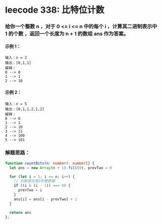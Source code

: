 # leecode 338: 比特位计数

### 给你一个整数 n ，对于 0 <= i <= n 中的每个 i ，计算其二进制表示中 1 的个数 ，返回一个长度为 n + 1 的数组 ans 作为答案。

#### 示例 1：
```
输入：n = 2
输出：[0,1,1]
解释：
0 --> 0
1 --> 1
2 --> 10
```
#### 示例 2：
```
输入：n = 5
输出：[0,1,1,2,1,2]
解释：
0 --> 0
1 --> 1
2 --> 10
3 --> 11
4 --> 100
5 --> 101
```

### 解题思路：
```ts
function countBits(n: number): number[] {
  let ans = new Array(n + 1).fill(0), prevTwo = 0

  for (let i = 1; i <= n; i++) {
    // 判断是否是2的整数幂
    if ((i & (i - 1)) === 0) {
      prevTwo = i
    }
    ans[i] = ans[i - prevTwo] + 1
  }

  return ans
};
```